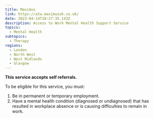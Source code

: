 ```yaml
---
title: Maximus
link: https://atw.maximusuk.co.uk/
date: 2023-04-14T10:27:35.143Z
description: Access to Work Mental Health Support Service
topics:
  - Mental Health
subtopics:
  - Therapy
regions:
  - London
  - North West
  - West Midlands
  - Glasgow
---
```


**T﻿his service accepts self referrals.**

To be eligible for this service, you must:

1. Be in permanent or temporary employment.
2. Have a mental health condition (diagnosed or undiagnosed) that has resulted in workplace absence or is causing difficulties to remain in work.
